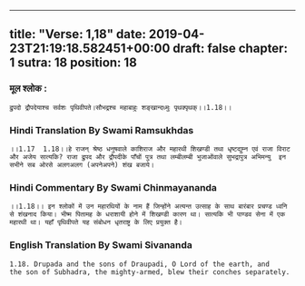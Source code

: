
---
title: "Verse: 1,18"
date: 2019-04-23T21:19:18.582451+00:00
draft: false
chapter: 1
sutra: 18
position: 18
---
### मूल श्लोक :
```
द्रुपदो द्रौपदेयाश्च सर्वशः पृथिवीपते।सौभद्रश्च महाबाहुः शङ्खान्दध्मुः पृथक्पृथक्।।1.18।।

```

### Hindi Translation By Swami Ramsukhdas
```
।।1.17  1.18।।हे राजन् श्रेष्ठ धनुषवाले काशिराज और महारथी शिखण्डी तथा धृष्टद्युम्न एवं राजा विराट और अजेय सात्यकि? राजा द्रुपद और द्रौपदीके पाँचों पुत्र तथा लम्बीलम्बी भुजाओंवाले सुभद्रापुत्र अभिमन्यु  इन सभीने सब ओरसे अलगअलग (अपनेअपने) शंख बजाये।

```

### Hindi Commentary By Swami Chinmayananda
```
।।1.18।। इन श्लोकों में उन महारथियों के नाम हैं जिन्होंने अत्यन्त उत्साह के साथ बारंबार प्रचण्ड ध्वनि से शंखनाद किया। भीष्म पितामह के धराशायी होने में शिखण्डी कारण था। सात्यकि भी पाण्डव सेना में एक महारथी था। यहाँ पृथिवीपते यह संबोधन धृतराष्ट्र के लिए प्रयुक्त है।

```

### English Translation By Swami  Sivananda
```
1.18. Drupada and the sons of Draupadi, O Lord of the earth, and
the son of Subhadra, the mighty-armed, blew their conches separately.

```

